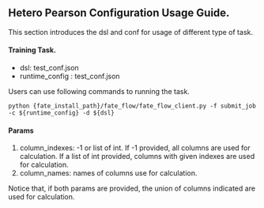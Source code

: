## Hetero Pearson Configuration Usage Guide.

This section introduces the dsl and conf for usage of different type of task.

#### Training Task.

- dsl: test_conf.json
- runtime_config : test_conf.json
 
    
Users can use following commands to running the task.
    
    python {fate_install_path}/fate_flow/fate_flow_client.py -f submit_job -c ${runtime_config} -d ${dsl}

#### Params

1. column_indexes: -1 or list of int. If -1 provided, all columns are used for calculation. If a list of int provided, columns with given indexes are used for calculation.
2. column_names: names of columns use for calculation.

Notice that, if both params are provided, the union of columns indicated are used for calculation.  
